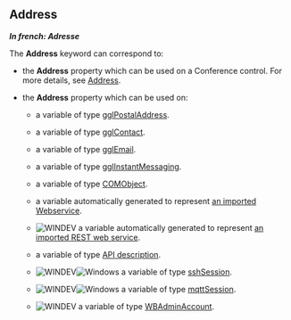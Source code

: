 
## Address

***In french: Adresse***
	



<a name="XUse"></a>
<a name="Use"></a>
<a name="description"></a>
The **Address** keyword can correspond to: 

- the **Address** property which can be used on a Conference control. For more details, see [Address](../Proprietes/2510017.md).

- the **Address** property which can be used on: 

	- a variable of type [gglPostalAddress](../WDLang5/1000017575.md).

	- a variable of type [gglContact](../WDLang5/1000017434.md).

	- a variable of type [gglEmail](../WDLang5/1000017571.md).

	- a variable of type [gglInstantMessaging](../WDLang5/1000017569.md).

	- a variable of type [COMObject](../WDLang1/1000018983.md).

	- a variable automatically generated to represent [an imported Webservice](../WDLang3/3086001.md).

	- ![WINDEV](https://doc.pcsoft.fr/ext/images/us/WD.png) a variable automatically generated to represent [an imported REST web service](../WDLang3/1410087809.md).

	- a variable of type [API description](../WDLang1/1000019149.md).

	- ![WINDEV](https://doc.pcsoft.fr/ext/images/us/WD.png)![Windows](https://doc.pcsoft.fr/ext/images/us/WINDOWS.png) a variable of type [sshSession](../WDLang3/1000021157.md).

	- ![WINDEV](https://doc.pcsoft.fr/ext/images/us/WD.png)![Windows](https://doc.pcsoft.fr/ext/images/us/WINDOWS.png) a variable of type [mqttSession](../WDLang3/1000023023.md).

	- ![WINDEV](https://doc.pcsoft.fr/ext/images/us/WD.png) a variable of type [WBAdminAccount](../WDLang2/1410089382.md).







